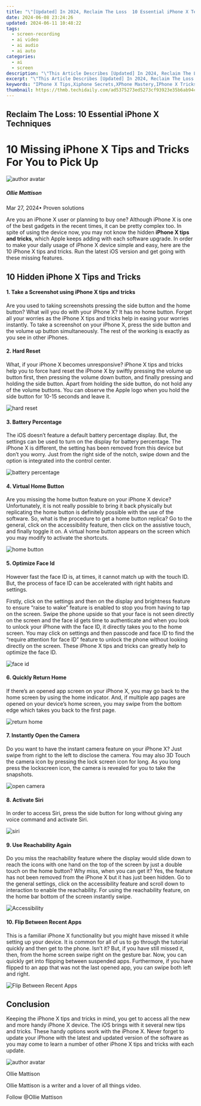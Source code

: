 ```yaml
---
title: "\"[Updated] In 2024, Reclaim The Loss  10 Essential iPhone X Techniques\""
date: 2024-06-08 23:24:26
updated: 2024-06-11 10:48:22
tags: 
  - screen-recording
  - ai video
  - ai audio
  - ai auto
categories: 
  - ai
  - screen
description: "\"This Article Describes [Updated] In 2024, Reclaim The Loss: 10 Essential iPhone X Techniques\""
excerpt: "\"This Article Describes [Updated] In 2024, Reclaim The Loss: 10 Essential iPhone X Techniques\""
keywords: "IPhone X Tips,Xiphone Secrets,XPhone Mastery,IPhone X Tricks,Xtech Hacks,XPhones Best Use,Essential XTechs"
thumbnail: https://thmb.techidaily.com/ad5375273ed5273cf93923e35b6ab94c30b89301141494859d6be3ab7df15629.jpg
---
```


## Reclaim The Loss: 10 Essential iPhone X Techniques

# 10 Missing iPhone X Tips and Tricks For You to Pick Up

![author avatar](https://images.wondershare.com/filmora/article-images/ollie-mattison.jpg)

##### Ollie Mattison

 Mar 27, 2024• Proven solutions

Are you an iPhone X user or planning to buy one? Although iPhone X is one of the best gadgets in the recent times, it can be pretty complex too. In spite of using the device now, you may not know the hidden **iPhone X tips and tricks**, which Apple keeps adding with each software upgrade. In order to make your daily usage of iPhone X device simple and easy, here are the 10 iPhone X tips and tricks. Run the latest iOS version and get going with these missing features.

## 10 Hidden iPhone X Tips and Tricks

#### 1\. Take a Screenshot using iPhone X tips and tricks

Are you used to taking screenshots pressing the side button and the home button? What will you do with your iPhone X? It has no home button. Forget all your worries as the iPhone X tips and tricks help in easing your worries instantly. To take a screenshot on your iPhone X, press the side button and the volume up button simultaneously. The rest of the working is exactly as you see in other iPhones.

#### 2\. Hard Reset

What, if your iPhone X becomes unresponsive? iPhone X tips and tricks help you to force hard reset the iPhone X by swiftly pressing the volume up button first, then pressing the volume down button, and finally pressing and holding the side button. Apart from holding the side button, do not hold any of the volume buttons. You can observe the Apple logo when you hold the side button for 10-15 seconds and leave it.

![hard reset](https://images.wondershare.com/filmora/article-images/iPhone-X-Hard-Reset-Buttons-min.png)

#### 3\. Battery Percentage

The iOS doesn’t feature a default battery percentage display. But, the settings can be used to turn on the display for battery percentage. The iPhone X is different, the setting has been removed from this device but don’t you worry. Just from the right side of the notch, swipe down and the option is integrated into the control center.

![battery percentage](https://images.wondershare.com/filmora/article-images/iOS_battery_percentage.jpg)

#### 4\. Virtual Home Button

Are you missing the home button feature on your iPhone X device? Unfortunately, it is not really possible to bring it back physically but replicating the home button is definitely possible with the use of the software. So, what is the procedure to get a home button replica? Go to the general, click on the accessibility feature, then click on the assistive touch, and finally toggle it on. A virtual home button appears on the screen which you may modify to activate the shortcuts.

![home button](https://images.wondershare.com/filmora/article-images/iphone-home-button.jpg)

#### 5\. Optimize Face Id

However fast the face ID is, at times, it cannot match up with the touch ID. But, the process of face ID can be accelerated with right habits and settings.

Firstly, click on the settings and then on the display and brightness feature to ensure “raise to wake” feature is enabled to stop you from having to tap on the screen. Swipe the phone upside so that your face is not seen directly on the screen and the face id gets time to authenticate and when you look to unlock your iPhone with the face ID, it directly takes you to the home screen. You may click on settings and then passcode and face ID to find the “require attention for face ID” feature to unlock the phone without looking directly on the screen. These iPhone X tips and tricks can greatly help to optimize the face ID.

![face id](https://images.wondershare.com/filmora/article-images/settings-face-id2.jpg)

#### 6\. Quickly Return Home

If there’s an opened app screen on your iPhone X, you may go back to the home screen by using the home indicator. And, if multiple app pages are opened on your device’s home screen, you may swipe from the bottom edge which takes you back to the first page.

![return home](https://images.wondershare.com/filmora/article-images/home-indicator-iphone-x.jpg)

#### 7\. Instantly Open the Camera

Do you want to have the instant camera feature on your iPhone X? Just swipe from right to the left to disclose the camera. You may also 3D Touch the camera icon by pressing the lock screen icon for long. As you long press the lockscreen icon, the camera is revealed for you to take the snapshots.

![open camera](https://images.wondershare.com/filmora/article-images/iphone-x-open-camera.jpg)

#### 8\. Activate Siri

In order to access Siri, press the side button for long without giving any voice command and activate Siri.

![siri](https://images.wondershare.com/filmora/article-images/siri.jpg)

#### 9\. Use Reachability Again

Do you miss the reachability feature where the display would slide down to reach the icons with one hand on the top of the screen by just a double touch on the home button? Why miss, when you can get it? Yes, the feature has not been removed from the iPhone X but it has just been hidden. Go to the general settings, click on the accessibility feature and scroll down to interaction to enable the reachability. For using the reachability feature, on the home bar bottom of the screen instantly swipe.

![Accessibility](https://images.wondershare.com/filmora/article-images/Accessibility.png)

#### 10\. Flip Between Recent Apps

This is a familiar iPhone X functionality but you might have missed it while setting up your device. It is common for all of us to go through the tutorial quickly and then get to the phone. Isn’t it? But, if you have still missed it, then, from the home screen swipe right on the gesture bar. Now, you can quickly get into flipping between suspended apps. Furthermore, if you have flipped to an app that was not the last opened app, you can swipe both left and right.

![Flip Between Recent Apps](https://images.wondershare.com/filmora/article-images/iphone-x-multitasking.jpg)

## Conclusion

Keeping the iPhone X tips and tricks in mind, you get to access all the new and more handy iPhone X device. The iOS brings with it several new tips and tricks. These handy options work with the iPhone X. Never forget to update your iPhone with the latest and updated version of the software as you may come to learn a number of other iPhone X tips and tricks with each update.

![author avatar](https://images.wondershare.com/filmora/article-images/ollie-mattison.jpg)

Ollie Mattison

Ollie Mattison is a writer and a lover of all things video.

Follow @Ollie Mattison


<ins class="adsbygoogle"
     style="display:block"
     data-ad-format="autorelaxed"
     data-ad-client="ca-pub-7571918770474297"
     data-ad-slot="1223367746"></ins>



<ins class="adsbygoogle"
     style="display:block"
     data-ad-client="ca-pub-7571918770474297"
     data-ad-slot="8358498916"
     data-ad-format="auto"
     data-full-width-responsive="true"></ins>

